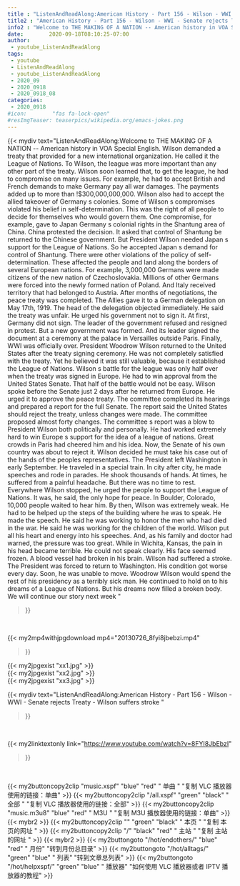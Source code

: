 ```yaml
---
title : "ListenAndReadAlong:American History - Part 156 - Wilson - WWI - Senate rejects Treaty - Wilson suffers stroke "
title2 : "American History - Part 156 - Wilson - WWI - Senate rejects Treaty - Wilson suffers stroke "
info2 : "Welcome to THE MAKING OF A NATION -- American history in VOA Special English. Wilson demanded a treaty that provided for a new international organization. He called it the League of Nations. To Wilson, the league was more important than any other part of the treaty. Wilson soon learned that, to get the league, he had to compromise on many issues. For example, he had to accept British and French demands to make Germany pay all war damages. The payments added up to more than !$300,000,000,000. Wilson also had to accept the allied takeover of Germany s colonies. Some of Wilson s compromises violated his belief in self-determination. This was the right of all people to decide for themselves who would govern them. One compromise, for example, gave to Japan Germany s colonial rights in the Shantung area of China. China protested the decision. It asked that control of Shantung be returned to the Chinese government. But President Wilson needed Japan s support for the League of Nations. So he accepted Japan s demand for control of Shantung. There were other violations of the policy of self-determination. These affected the people and land along the borders of several European nations. For example, 3,000,000 Germans were made citizens of the new nation of Czechoslovakia. Millions of other Germans were forced into the newly formed nation of Poland. And Italy received territory that had belonged to Austria. After months of negotiations, the peace treaty was completed. The Allies gave it to a German delegation on May 17th, 1919. The head of the delegation objected immediately. He said the treaty was unfair. He urged his government not to sign it. At first, Germany did not sign. The leader of the government refused and resigned in protest. But a new government was formed. And its leader signed the document at a ceremony at the palace in Versailles outside Paris. Finally, WWI was officially over. President Woodrow Wilson returned to the United States after the treaty signing ceremony. He was not completely satisfied with the treaty. Yet he believed it was still valuable, because it established the League of Nations. Wilson s battle for the league was only half over when the treaty was signed in Europe. He had to win approval from the United States Senate. That half of the battle would not be easy. Wilson spoke before the Senate just 2 days after he returned from Europe. He urged it to approve the peace treaty. The committee completed its hearings and prepared a report for the full Senate. The report said the United States should reject the treaty, unless changes were made. The committee proposed almost forty changes. The committee s report was a blow to President Wilson both politically and personally. He had worked extremely hard to win Europe s support for the idea of a league of nations. Great crowds in Paris had cheered him and his idea. Now, the Senate of his own country was about to reject it. Wilson decided he must take his case out of the hands of the peoples  representatives.  The President left Washington in early September. He traveled in a special train. In city after city, he made speeches and rode in parades. He shook thousands of hands. At times, he suffered from a painful headache. But there was no time to rest. Everywhere Wilson stopped, he urged the people to support the League of Nations. It was, he said, the only hope for peace. In Boulder, Colorado, 10,000 people waited to hear him. By then, Wilson was extremely weak. He had to be helped up the steps of the building where he was to speak. He made the speech. He said he was working to honor the men who had died in the war. He said he was working for the children of the world. Wilson put all his heart and energy into his speeches. And, as his family and doctor had warned, the pressure was too great. While in Wichita, Kansas, the pain in his head became terrible. He could not speak clearly. His face seemed frozen. A blood vessel had broken in his brain. Wilson had suffered a stroke. The President was forced to return to Washington. His condition got worse every day. Soon, he was unable to move. Woodrow Wilson would spend the rest of his presidency as a terribly sick man. He continued to hold on to his dreams of a League of Nations. But his dreams now filled a broken body. We will continue our story next week "
date:        2020-09-18T08:10:25-07:00
author:
 - youtube_ListenAndReadAlong
tags:
 - youtube
 - ListenAndReadAlong
 - youtube_ListenAndReadAlong
 - 2020_09
 - 2020_0918
 - 2020_0918_08
categories:
 - 2020_0918
#icon:        "fas fa-lock-open"
#resImgTeaser: teaserpics/wikipedia.org/emacs-jokes.png
---
```


{{< mydiv text="ListenAndReadAlong:Welcome to THE MAKING OF A NATION -- American history in VOA Special English. Wilson demanded a treaty that provided for a new international organization. He called it the League of Nations. To Wilson, the league was more important than any other part of the treaty. Wilson soon learned that, to get the league, he had to compromise on many issues. For example, he had to accept British and French demands to make Germany pay all war damages. The payments added up to more than !$300,000,000,000. Wilson also had to accept the allied takeover of Germany s colonies. Some of Wilson s compromises violated his belief in self-determination. This was the right of all people to decide for themselves who would govern them. One compromise, for example, gave to Japan Germany s colonial rights in the Shantung area of China. China protested the decision. It asked that control of Shantung be returned to the Chinese government. But President Wilson needed Japan s support for the League of Nations. So he accepted Japan s demand for control of Shantung. There were other violations of the policy of self-determination. These affected the people and land along the borders of several European nations. For example, 3,000,000 Germans were made citizens of the new nation of Czechoslovakia. Millions of other Germans were forced into the newly formed nation of Poland. And Italy received territory that had belonged to Austria. After months of negotiations, the peace treaty was completed. The Allies gave it to a German delegation on May 17th, 1919. The head of the delegation objected immediately. He said the treaty was unfair. He urged his government not to sign it. At first, Germany did not sign. The leader of the government refused and resigned in protest. But a new government was formed. And its leader signed the document at a ceremony at the palace in Versailles outside Paris. Finally, WWI was officially over. President Woodrow Wilson returned to the United States after the treaty signing ceremony. He was not completely satisfied with the treaty. Yet he believed it was still valuable, because it established the League of Nations. Wilson s battle for the league was only half over when the treaty was signed in Europe. He had to win approval from the United States Senate. That half of the battle would not be easy. Wilson spoke before the Senate just 2 days after he returned from Europe. He urged it to approve the peace treaty. The committee completed its hearings and prepared a report for the full Senate. The report said the United States should reject the treaty, unless changes were made. The committee proposed almost forty changes. The committee s report was a blow to President Wilson both politically and personally. He had worked extremely hard to win Europe s support for the idea of a league of nations. Great crowds in Paris had cheered him and his idea. Now, the Senate of his own country was about to reject it. Wilson decided he must take his case out of the hands of the peoples  representatives.  The President left Washington in early September. He traveled in a special train. In city after city, he made speeches and rode in parades. He shook thousands of hands. At times, he suffered from a painful headache. But there was no time to rest. Everywhere Wilson stopped, he urged the people to support the League of Nations. It was, he said, the only hope for peace. In Boulder, Colorado, 10,000 people waited to hear him. By then, Wilson was extremely weak. He had to be helped up the steps of the building where he was to speak. He made the speech. He said he was working to honor the men who had died in the war. He said he was working for the children of the world. Wilson put all his heart and energy into his speeches. And, as his family and doctor had warned, the pressure was too great. While in Wichita, Kansas, the pain in his head became terrible. He could not speak clearly. His face seemed frozen. A blood vessel had broken in his brain. Wilson had suffered a stroke. The President was forced to return to Washington. His condition got worse every day. Soon, he was unable to move. Woodrow Wilson would spend the rest of his presidency as a terribly sick man. He continued to hold on to his dreams of a League of Nations. But his dreams now filled a broken body. We will continue our story next week "
>}}
<br>


{{< my2mp4withjpgdownload mp4="20130726_8fyi8jbebzi.mp4"
>}}

{{< my2jpgexist "xx1.jpg" >}}<br>
{{< my2jpgexist "xx2.jpg" >}}<br>
{{< my2jpgexist "xx3.jpg" >}}<br>



{{< mydiv text="ListenAndReadAlong:American History - Part 156 - Wilson - WWI - Senate rejects Treaty - Wilson suffers stroke "
>}}
<br>

{{< my2linktextonly link="https://www.youtube.com/watch?v=8FYI8JbEbzI"
>}}


<br>

{{< my2buttoncopy2clip "music.xspf"        "blue"   "red"    " 单曲 "  "复制 VLC 播放器使用的链接：单曲" >}} {{< my2buttoncopy2clip "/all.xspf"         "green"  "black"  " 全部 "  "复制 VLC 播放器使用的链接：全部" >}} {{< my2buttoncopy2clip "music.m3u8"        "blue"   "red"    " M3U  "    "复制 M3U 播放器使用的链接：单曲" >}} {{< mybr2 >}} {{< my2buttoncopy2clip ""                  "green"  "black"  " 本页 "    "复制 本页的网址 " >}} {{< my2buttoncopy2clip "/"                 "black"  "red"    " 主站 "    "复制 主站的网址 " >}} {{< mybr2 >}} {{< my2buttongoto      "/hot/endothers/"   "blue"   "red"    " 月份"   "转到月份总目录" >}} {{< my2buttongoto      "/hot/alltags/"     "green"  "blue"   " 列表"   "转到文章总列表" >}} {{< my2buttongoto      "/hot/helpxspf/"    "green"  "blue"   " 播放器" "如何使用 VLC 播放器或者 IPTV 播放器的教程" >}} 
